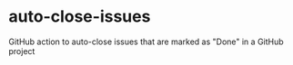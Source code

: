 # auto-close-issues
GitHub action to auto-close issues that are marked as "Done" in a GitHub project
